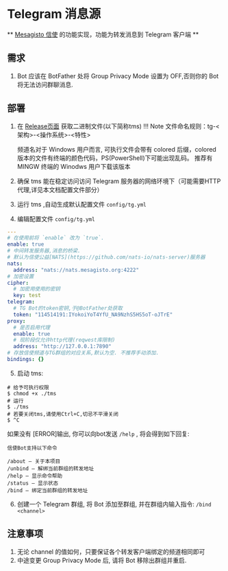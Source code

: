 # Telegram 消息源

** [Mesagisto 信使](https://github.com/MeowCat-Studio/mesagisto) 的功能实现，功能为转发消息到 Telegram 客户端 **

## 需求

1. Bot 应该在 BotFather 处将 Group Privacy Mode 设置为 OFF,否则你的 Bot 将无法访问群聊消息.

## 部署

1. 在 [Release页面](https://github.com/MeowCat-Studio/telegram-message-source/releases) 获取二进制文件(以下简称tms)
!!! Note
     文件命名规则：tg-<架构>-<操作系统>-<特性>
     
     频道名对于 Windows 用户而言, 可执行文件会带有 colored 后缀，colored 版本的文件有终端的颜色代码，PS(PowerShell)下可能出现乱码。
     推荐有 MINGW 终端的 Winodws 用户下载该版本

2. 确保 tms 能在稳定访问访问 Telegram 服务器的网络环境下（可能需要HTTP代理,详见本文档配置文件部分）

3. 运行 tms ,自动生成默认配置文件 `config/tg.yml`

4. 编辑配置文件 `config/tg.yml`
```yaml
---
# 在使用前将 `enable` 改为 `true`.
enable: true
# 中间转发服务器,消息的桥梁. 
# 默认为信使公益[NATS](https://github.com/nats-io/nats-server)服务器
nats:
  address: "nats://nats.mesagisto.org:4222"
# 加密设置
cipher:
  # 加密用使用的密钥
  key: test
telegram:
  # TG Bot的token密钥,于@BotFather处获取
  token: "114514191:IYokoiYoT4YfU_NA9NzhS5HS5oT-oJTrE"
proxy:
  # 是否启用代理
  enable: true
  # 现阶段仅允许http代理(reqwest库限制)
  address: "http://127.0.0.1:7890"
# 存放信使频道与TG群组的对应关系,默认为空. 不推荐手动添加.
bindings: {}
```

5. 启动 tms:
```shell
# 给予可执行权限
$ chmod +x ./tms
# 运行
$ ./tms
# 若要关闭tms,请使用Ctrl+C,切忌不平滑关闭
$ ^C
```
如果没有 [ERROR]输出, 你可以向bot发送 `/help` , 将会得到如下回复:
```
信使Bot支持以下命令

/about — 关于本项目
/unbind — 解绑当前群组的转发地址
/help — 显示命令帮助
/status — 显示状态
/bind — 绑定当前群组的转发地址
```

6. 创建一个 Telegram 群组, 将 Bot 添加至群组, 并在群组内输入指令:
`/bind <channel>`

## 注意事项

1. 无论 channel 的值如何，只要保证各个转发客户端绑定的频道相同即可
2. 中途变更 Group Privacy Mode 后, 请将 Bot 移除出群组并重启.
